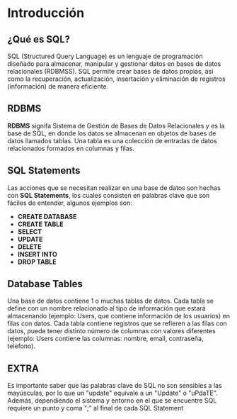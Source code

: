 # Introducción 
## ¿Qué es SQL?
SQL (Structured Query Language) es un lenguaje de programación diseñado para almacenar, manipular y gestionar datos en bases de datos relacionales (RDBMSS).
SQL permite crear bases de datos propias, así como la recuperación, actualización, insertación y eliminación de registros (información)  de manera eficiente. 

## RDBMS
**RDBMS** signifa Sistema de Gestión de Bases de Datos Relacionales y es la base de SQL, en donde los datos se almacenan en objetos de bases de datos llamados tablas.
Una tabla es una colección de entradas de datos relacionados formados en columnas y filas.

## SQL Statements
Las acciones que se necesitan realizar en una base de datos son hechas con **SQL Statements**, los cuales consisten en palabras clave que son fáciles 
de entender, algunos ejemplos son:
- **CREATE DATABASE**
- **CREATE TABLE**
- **SELECT**
- **UPDATE**
- **DELETE**
- **INSERT INTO**
- **DROP TABLE**

## Database Tables
Una base de datos contiene 1 o muchas tablas de datos. Cada tabla se define con un nombre relacionado al tipo de información que estará almacenando
(ejemplo: Users, que contiene información de los usuarios) en filas con datos. Cada tabla contiene registros que se refieren a las filas con datos,
puede tener distinto número de columnas con valores diferentes (ejemplo: Users contiene las columnas: nombre, email, contraseña, telefono).

## **EXTRA**
Es importante saber que las palabras clave de SQL no son sensibles a las mayúsculas, por lo que un "update" equivale a un "Update" o "uPdaTE". Además, 
dependiendo el sistema y entorno en el que se encuentre SQL requiere un punto y coma ";" al final de cada SQL Statement
